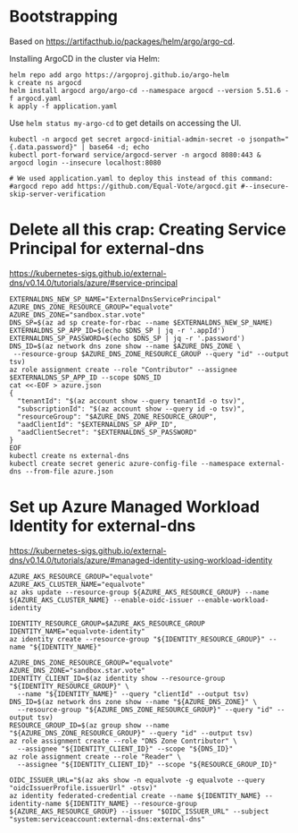 # Bootstrapping

Based on https://artifacthub.io/packages/helm/argo/argo-cd.

Installing ArgoCD in the cluster via Helm:

```
helm repo add argo https://argoproj.github.io/argo-helm
k create ns argocd
helm install argocd argo/argo-cd --namespace argocd --version 5.51.6 -f argocd.yaml 
k apply -f application.yaml
```

Use `helm status my-argo-cd` to get details on accessing the UI.

```
kubectl -n argocd get secret argocd-initial-admin-secret -o jsonpath="{.data.password}" | base64 -d; echo
kubectl port-forward service/argocd-server -n argocd 8080:443 &
argocd login --insecure localhost:8080

# We used application.yaml to deploy this instead of this command:
#argocd repo add https://github.com/Equal-Vote/argocd.git #--insecure-skip-server-verification
```

# Delete all this crap: Creating Service Principal for external-dns

https://kubernetes-sigs.github.io/external-dns/v0.14.0/tutorials/azure/#service-principal

```
EXTERNALDNS_NEW_SP_NAME="ExternalDnsServicePrincipal"
AZURE_DNS_ZONE_RESOURCE_GROUP="equalvote"
AZURE_DNS_ZONE="sandbox.star.vote"
DNS_SP=$(az ad sp create-for-rbac --name $EXTERNALDNS_NEW_SP_NAME)
EXTERNALDNS_SP_APP_ID=$(echo $DNS_SP | jq -r '.appId')
EXTERNALDNS_SP_PASSWORD=$(echo $DNS_SP | jq -r '.password')
DNS_ID=$(az network dns zone show --name $AZURE_DNS_ZONE \
 --resource-group $AZURE_DNS_ZONE_RESOURCE_GROUP --query "id" --output tsv)
az role assignment create --role "Contributor" --assignee $EXTERNALDNS_SP_APP_ID --scope $DNS_ID
cat <<-EOF > azure.json
{
  "tenantId": "$(az account show --query tenantId -o tsv)",
  "subscriptionId": "$(az account show --query id -o tsv)",
  "resourceGroup": "$AZURE_DNS_ZONE_RESOURCE_GROUP",
  "aadClientId": "$EXTERNALDNS_SP_APP_ID",
  "aadClientSecret": "$EXTERNALDNS_SP_PASSWORD"
}
EOF
kubectl create ns external-dns
kubectl create secret generic azure-config-file --namespace external-dns --from-file azure.json
```

# Set up Azure Managed Workload Identity for external-dns

https://kubernetes-sigs.github.io/external-dns/v0.14.0/tutorials/azure/#managed-identity-using-workload-identity

```
AZURE_AKS_RESOURCE_GROUP="equalvote"
AZURE_AKS_CLUSTER_NAME="equalvote"
az aks update --resource-group ${AZURE_AKS_RESOURCE_GROUP} --name ${AZURE_AKS_CLUSTER_NAME} --enable-oidc-issuer --enable-workload-identity

IDENTITY_RESOURCE_GROUP=$AZURE_AKS_RESOURCE_GROUP
IDENTITY_NAME="equalvote-identity"
az identity create --resource-group "${IDENTITY_RESOURCE_GROUP}" --name "${IDENTITY_NAME}"

AZURE_DNS_ZONE_RESOURCE_GROUP="equalvote"
AZURE_DNS_ZONE="sandbox.star.vote"
IDENTITY_CLIENT_ID=$(az identity show --resource-group "${IDENTITY_RESOURCE_GROUP}" \
  --name "${IDENTITY_NAME}" --query "clientId" --output tsv)
DNS_ID=$(az network dns zone show --name "${AZURE_DNS_ZONE}" \
  --resource-group "${AZURE_DNS_ZONE_RESOURCE_GROUP}" --query "id" --output tsv)
RESOURCE_GROUP_ID=$(az group show --name "${AZURE_DNS_ZONE_RESOURCE_GROUP}" --query "id" --output tsv)
az role assignment create --role "DNS Zone Contributor" \
  --assignee "${IDENTITY_CLIENT_ID}" --scope "${DNS_ID}"
az role assignment create --role "Reader" \
  --assignee "${IDENTITY_CLIENT_ID}" --scope "${RESOURCE_GROUP_ID}"

OIDC_ISSUER_URL="$(az aks show -n equalvote -g equalvote --query "oidcIssuerProfile.issuerUrl" -otsv)"
az identity federated-credential create --name ${IDENTITY_NAME} --identity-name ${IDENTITY_NAME} --resource-group ${AZURE_AKS_RESOURCE_GROUP} --issuer "$OIDC_ISSUER_URL" --subject "system:serviceaccount:external-dns:external-dns"
```
